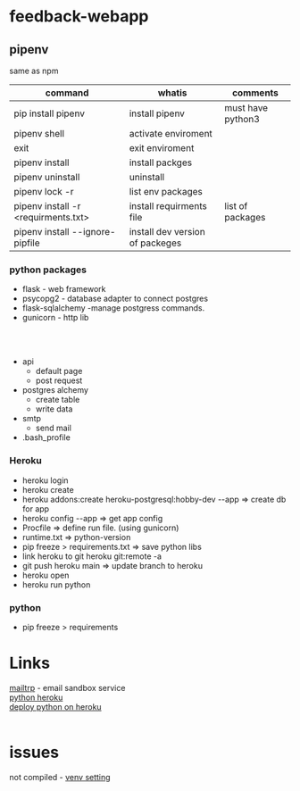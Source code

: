 # feedback-webapp

## pipenv

same as npm

| command                             | whatis                          | comments          |
| ----------------------------------- | ------------------------------- | ----------------- |
| pip install pipenv                  | install pipenv                  | must have python3 |
| pipenv shell                        | activate enviroment             |                   |
| exit                                | exit enviroment                 |                   |
| pipenv install                      | install packges                 |                   |
| pipenv uninstall                    | uninstall                       |                   |
| pipenv lock -r                      | list env packages               |                   |
| pipenv install -r <requirments.txt> | install requirments file        | list of packages  |
| pipenv install --ignore-pipfile     | install dev version of packeges |                   |

### python packages

- flask - web framework
- psycopg2 - database adapter to connect postgres
- flask-sqlalchemy -manage postgress commands.
- gunicorn - http lib

<br><br>

- api
  - default page
  - post request
- postgres alchemy
  - create table
  - write data
- smtp
  - send mail
- .bash_profile

### Heroku

- heroku login
- heroku create <app-name>
- heroku addons:create heroku-postgresql:hobby-dev --app <app-name> => create db for app
- heroku config --app <app-name> => get app config
- Procfile => define run file. (using gunicorn)
- runtime.txt => python-version
- pip freeze > requirements.txt => save python libs
- link heroku to git
  heroku git:remote -a <git-repository>
- git push heroku main => update branch to heroku
- heroku open
- heroku run python

### python

- pip freeze > requirements

# Links

[mailtrp](mailtrap.io) - email sandbox service <br>
[python heroku](https://devcenter.heroku.com/articles/python-runtimes)<br>
[deploy python on heroku](https://gist.github.com/bradtraversy/0029d655269c8a972df726ed0ac56b88)
<br><br>

# issues

not compiled - [venv setting](https://techinscribed.com/python-virtual-environment-in-vscode/)
